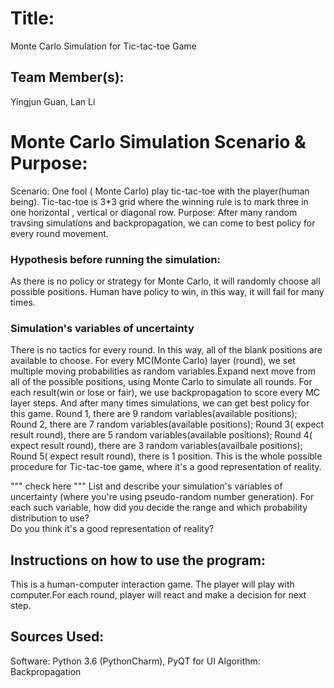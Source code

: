 # Title: 
  Monte Carlo Simulation for Tic-tac-toe Game
## Team Member(s):
  Yingjun Guan, Lan Li

# Monte Carlo Simulation Scenario & Purpose:
  Scenario:
  One fool ( Monte Carlo) play tic-tac-toe with the player(human being). Tic-tac-toe is 3*3 grid where the winning rule is to mark three    in one horizontal , vertical or diagonal row.
  Purpose:
  After many random travsing simulations and backpropagation, we can come to best policy for every round movement.
         

### Hypothesis before running the simulation:
  As there is no policy or strategy for Monte Carlo, it will randomly choose all possible positions. Human have policy to win, in this way, it will fail for many times.

### Simulation's variables of uncertainty
  There is no tactics for every round. In this way, all of the blank positions are available to choose. For every MC(Monte Carlo) layer (round), we set multiple moving probabilities as random variables.Expand next move from all of the possible positions, using Monte Carlo to simulate all rounds. For each result(win or lose or fair),  we use backpropagation to score every MC layer steps. And after many times simulations, we can get best policy for this game.
  Round 1, there are 9 random variables(available positions);
  Round 2, there are 7 random variables(available positions);
  Round 3( expect result round), there are 5 random variables(available positions);
  Round 4( expect result round), there are 3 random variables(availbale positions);
  Round 5( expect result round), there is 1 position.
  This is the whole possible procedure for Tic-tac-toe game, where it's a good representation of reality.

"""
check here
"""
List and describe your simulation's variables of uncertainty (where you're using pseudo-random number generation). 
For each such variable, how did you decide the range and which probability distribution to use?  
Do you think it's a good representation of reality?

## Instructions on how to use the program:
  This is a human-computer interaction game. The player will play with computer.For each round, player will react and make a decision for next step. 

## Sources Used:
  Software:
Python 3.6 (PythonCharm), PyQT for UI
  Algorithm:
Backpropagation
